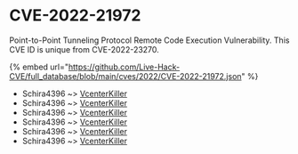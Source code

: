 # CVE-2022-21972

Point-to-Point Tunneling Protocol Remote Code Execution Vulnerability. This CVE ID is unique from CVE-2022-23270.

{% embed url="https://github.com/Live-Hack-CVE/full_database/blob/main/cves/2022/CVE-2022-21972.json" %}


* Schira4396 ~> [VcenterKiller](https://www.alice-snow.ru/2022/database/cve-2022-21972/vcenterkiller-schira4396)
* Schira4396 ~> [VcenterKiller](https://www.alice-snow.ru/2022/database/cve-2022-21972/vcenterkiller-schira4396)
* Schira4396 ~> [VcenterKiller](https://www.alice-snow.ru/2022/database/cve-2022-21972/vcenterkiller-schira4396)
* Schira4396 ~> [VcenterKiller](https://www.alice-snow.ru/2022/database/cve-2022-21972/vcenterkiller-schira4396)
* Schira4396 ~> [VcenterKiller](https://www.alice-snow.ru/2022/database/cve-2022-21972/vcenterkiller-schira4396)
* Schira4396 ~> [VcenterKiller](https://www.alice-snow.ru/2022/database/cve-2022-21972/vcenterkiller-schira4396)